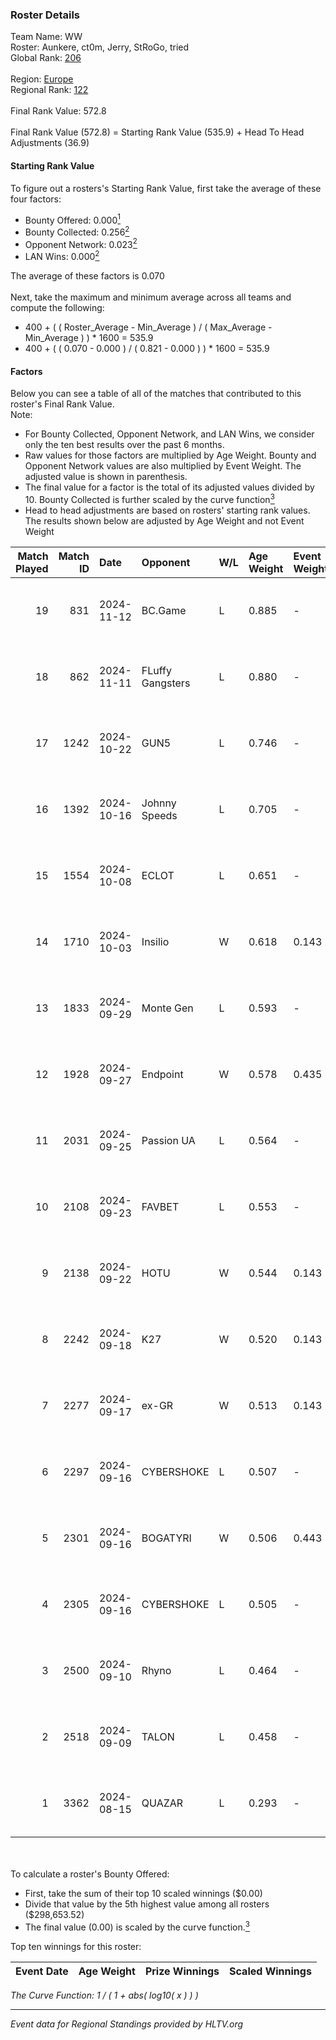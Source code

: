 ### Roster Details<br />
Team Name: WW<br />
Roster: Aunkere, ct0m, Jerry, StRoGo, tried<br />
Global Rank: [206](../../standings_global_2024_12_31.md)<br />
<br />
Region: [Europe]( ../../standings_europe_2024_12_31.md)<br />
Regional Rank: [122]( ../../standings_europe_2024_12_31.md)<br />
<br />
Final Rank Value:  572.8<br />
<br />
Final Rank Value (572.8) = Starting Rank Value (535.9) + Head To Head Adjustments (36.9)<br />

#### Starting Rank Value<br />
To figure out a rosters's Starting Rank Value, first take the average of these four factors:<br />
- Bounty Offered: 0.000[<sup>1</sup>](#table2)
- Bounty Collected: 0.256[<sup>2</sup>](#table1)
- Opponent Network: 0.023[<sup>2</sup>](#table1)
- LAN Wins: 0.000[<sup>2</sup>](#table1)

The average of these factors is 0.070<br />
<br />
Next, take the maximum and minimum average across all teams and compute the following:<br />
- 400 + ( ( Roster_Average - Min_Average ) / ( Max_Average - Min_Average ) ) * 1600 = 535.9
- 400 + ( ( 0.070 - 0.000 ) / ( 0.821 - 0.000 ) ) * 1600 = 535.9


#### Factors<br />
Below you can see a table of all of the matches that contributed to this roster's Final Rank Value.<br />
Note:<br />

- For Bounty Collected, Opponent Network, and LAN Wins, we consider only the ten best results over the past 6 months.
- Raw values for those factors are multiplied by Age Weight. Bounty and Opponent Network values are also multiplied by Event Weight. The adjusted value is shown in parenthesis.
- The final value for a factor is the total of its adjusted values divided by 10. Bounty Collected is further scaled by the curve function[<sup>3</sup>](#curveFunction)
- Head to head adjustments are based on rosters' starting rank values. The results shown below are adjusted by Age Weight and not Event Weight
<span id="table1"></span><br />


| Match Played | Match ID | Date       | Opponent         | W/L | Age Weight | Event Weight | Bounty Collected | Opponent Network | LAN Wins  | H2H Adj. | Roster                               |
| -: | -: | :- | :- | :- | :- | :- | :- | :- | :- | -: | :- |
|           19 |      831 | 2024-11-12 | BC.Game          | L   | 0.885      | -            | -                | -                | -         |    -4.74 | Aunkere, ct0m, Jerry, StRoGo, tried  |
|           18 |      862 | 2024-11-11 | FLuffy Gangsters | L   | 0.880      | -            | -                | -                | -         |    -8.15 | Aunkere, ct0m, Jerry, StRoGo, tried  |
|           17 |     1242 | 2024-10-22 | GUN5             | L   | 0.746      | -            | -                | -                | -         |    -1.37 | almazer, Aunkere, ct0m, Jerry, tried |
|           16 |     1392 | 2024-10-16 | Johnny Speeds    | L   | 0.705      | -            | -                | -                | -         |    -1.51 | Aunkere, ct0m, Jerry, StRoGo, tried  |
|           15 |     1554 | 2024-10-08 | ECLOT            | L   | 0.651      | -            | -                | -                | -         |    -0.57 | Aunkere, ct0m, Jerry, StRoGo, tried  |
|           14 |     1710 | 2024-10-03 | Insilio          | W   | 0.618      | 0.143        | 0.017 (0.001)    | 0.370 (0.033)    | 0 (0.000) |    16.62 | Aunkere, ct0m, Jerry, StRoGo, tried  |
|           13 |     1833 | 2024-09-29 | Monte Gen        | L   | 0.593      | -            | -                | -                | -         |    -2.56 | Aunkere, ct0m, kelieN, StRoGo, tried |
|           12 |     1928 | 2024-09-27 | Endpoint         | W   | 0.578      | 0.435        | 0.035 (0.009)    | 0.585 (0.147)    | 0 (0.000) |    15.61 | Aunkere, ct0m, Jerry, StRoGo, tried  |
|           11 |     2031 | 2024-09-25 | Passion UA       | L   | 0.564      | -            | -                | -                | -         |    -0.76 | Aunkere, ct0m, Jerry, StRoGo, tried  |
|           10 |     2108 | 2024-09-23 | FAVBET           | L   | 0.553      | -            | -                | -                | -         |    -1.90 | Aunkere, ct0m, Jerry, StRoGo, tried  |
|            9 |     2138 | 2024-09-22 | HOTU             | W   | 0.544      | 0.143        | 0.001 (0.000)    | 0.448 (0.035)    | 0 (0.000) |    13.31 | Aunkere, ct0m, Jerry, StRoGo, tried  |
|            8 |     2242 | 2024-09-18 | K27              | W   | 0.520      | 0.143        | 0.000 (0.000)    | 0.134 (0.010)    | 0 (0.000) |     9.99 | Aunkere, ct0m, Jerry, StRoGo, tried  |
|            7 |     2277 | 2024-09-17 | ex-GR            | W   | 0.513      | 0.143        | 0.025 (0.002)    | 0.145 (0.011)    | 0 (0.000) |    12.69 | Aunkere, ct0m, Jerry, StRoGo, tried  |
|            6 |     2297 | 2024-09-16 | CYBERSHOKE       | L   | 0.507      | -            | -                | -                | -         |    -1.77 | Aunkere, ct0m, Jerry, StRoGo, tried  |
|            5 |     2301 | 2024-09-16 | BOGATYRI         | W   | 0.506      | 0.443        | 0.000 (0.000)    | 0.000 (0.000)    | 0 (0.000) |     5.26 | Aunkere, ct0m, Jerry, StRoGo, tried  |
|            4 |     2305 | 2024-09-16 | CYBERSHOKE       | L   | 0.505      | -            | -                | -                | -         |    -1.73 | Aunkere, ct0m, Jerry, StRoGo, tried  |
|            3 |     2500 | 2024-09-10 | Rhyno            | L   | 0.464      | -            | -                | -                | -         |    -3.16 | Aunkere, ct0m, Jerry, StRoGo, tried  |
|            2 |     2518 | 2024-09-09 | TALON            | L   | 0.458      | -            | -                | -                | -         |    -5.18 | Aunkere, ct0m, Jerry, StRoGo, tried  |
|            1 |     3362 | 2024-08-15 | QUAZAR           | L   | 0.293      | -            | -                | -                | -         |    -3.19 | Aunkere, ct0m, Jerry, StRoGo, tried  |

<br />
<span id="table2"></span><br />
To calculate a roster's Bounty Offered:<br />

- First, take the sum of their top 10 scaled winnings ($0.00)
- Divide that value by the 5th highest value among all rosters ($298,653.52)
- The final value (0.00) is scaled by the curve function.[<sup>3</sup>](#curveFunction)

Top ten winnings for this roster:<br />

| Event Date | Age Weight | Prize Winnings | Scaled Winnings |
| :- | -: | :- | :- |


<span id="curveFunction"></span>_The Curve Function: 1 / ( 1 + abs( log10( x ) ) )_<br />

---
_Event data for Regional Standings provided by HLTV.org_<br />
